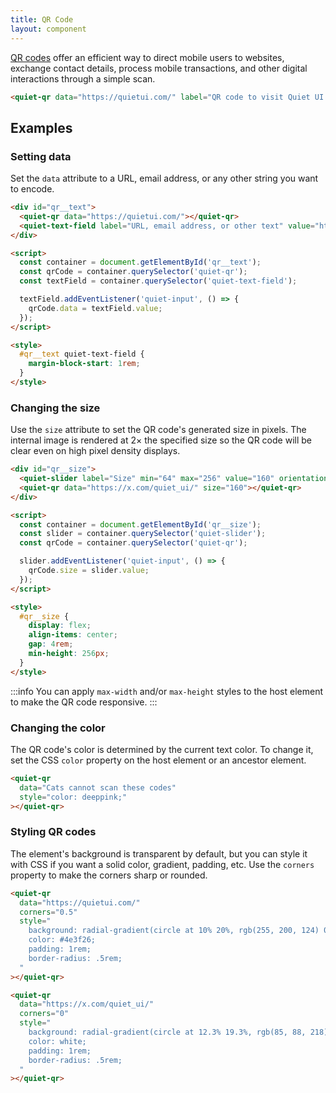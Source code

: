 ```yaml
---
title: QR Code
layout: component
---
```


[QR codes](https://www.qrcode.com/) offer an efficient way to direct mobile users to websites, exchange contact details, process mobile transactions, and other digital interactions through a simple scan.

```html {.example}
<quiet-qr data="https://quietui.com/" label="QR code to visit Quiet UI on the Web"></quiet-qr>
```

## Examples

### Setting data

Set the `data` attribute to a URL, email address, or any other string you want to encode.

```html {.example}
<div id="qr__text">
  <quiet-qr data="https://quietui.com/"></quiet-qr>
  <quiet-text-field label="URL, email address, or other text" value="https://quietui.com/" clearable></quiet-text-field>
</div>

<script>
  const container = document.getElementById('qr__text');
  const qrCode = container.querySelector('quiet-qr');
  const textField = container.querySelector('quiet-text-field');

  textField.addEventListener('quiet-input', () => {
    qrCode.data = textField.value;
  });
</script>

<style>
  #qr__text quiet-text-field {
    margin-block-start: 1rem;
  }
</style>
```

### Changing the size

Use the `size` attribute to set the QR code's generated size in pixels. The internal image is rendered at 2&times; the specified size so the QR code will be clear even on high pixel density displays.

```html {.example}
<div id="qr__size">
  <quiet-slider label="Size" min="64" max="256" value="160" orientation="vertical" with-tooltip tooltip-placement="left"></quiet-slider>
  <quiet-qr data="https://x.com/quiet_ui/" size="160"></quiet-qr>
</div>

<script>
  const container = document.getElementById('qr__size');
  const slider = container.querySelector('quiet-slider');
  const qrCode = container.querySelector('quiet-qr');

  slider.addEventListener('quiet-input', () => {
    qrCode.size = slider.value;
  });
</script>

<style>
  #qr__size {
    display: flex;
    align-items: center;
    gap: 4rem;
    min-height: 256px;
  }
</style>
```

:::info
You can apply `max-width` and/or `max-height` styles to the host element to make the QR code responsive.
:::

### Changing the color

The QR code's color is determined by the current text color. To change it, set the CSS `color` property on the host element or an ancestor element.

```html {.example}
<quiet-qr 
  data="Cats cannot scan these codes" 
  style="color: deeppink;"
></quiet-qr>
```

### Styling QR codes

The element's background is transparent by default, but you can style it with CSS if you want a solid color, gradient, padding, etc. Use the `corners` property to make the corners sharp or rounded.

```html {.example .flex-row}
<quiet-qr 
  data="https://quietui.com/" 
  corners="0.5"
  style="
    background: radial-gradient(circle at 10% 20%, rgb(255, 200, 124) 0%, rgb(252, 251, 121) 90%);
    color: #4e3f26;
    padding: 1rem;
    border-radius: .5rem;
  "
></quiet-qr>

<quiet-qr 
  data="https://x.com/quiet_ui/" 
  corners="0"
  style="
    background: radial-gradient(circle at 12.3% 19.3%, rgb(85, 88, 218) 0%, rgb(95, 209, 249) 100.2%);
    color: white;
    padding: 1rem;
    border-radius: .5rem;
  "
></quiet-qr>
```
